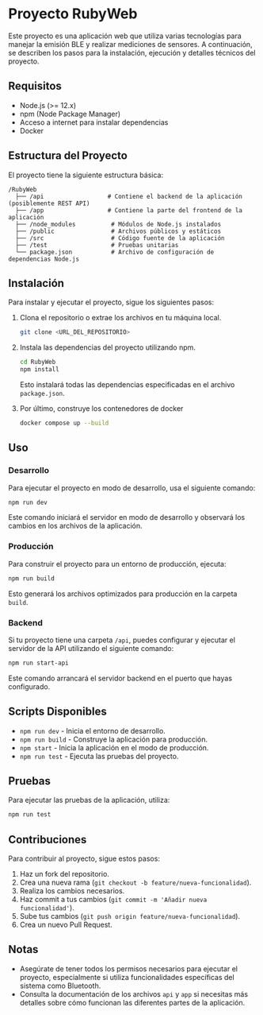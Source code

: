 
# Proyecto RubyWeb

Este proyecto es una aplicación web que utiliza varias tecnologías para manejar la emisión BLE y realizar mediciones de sensores. A continuación, se describen los pasos para la instalación, ejecución y detalles técnicos del proyecto.

## Requisitos

- Node.js (>= 12.x)
- npm (Node Package Manager)
- Acceso a internet para instalar dependencias
- Docker

## Estructura del Proyecto

El proyecto tiene la siguiente estructura básica:

```
/RubyWeb
  ├── /api                  # Contiene el backend de la aplicación (posiblemente REST API)
  ├── /app                  # Contiene la parte del frontend de la aplicación
  ├── /node_modules          # Módulos de Node.js instalados
  ├── /public                # Archivos públicos y estáticos
  ├── /src                   # Código fuente de la aplicación
  ├── /test                  # Pruebas unitarias
  └── package.json           # Archivo de configuración de dependencias Node.js
```

## Instalación

Para instalar y ejecutar el proyecto, sigue los siguientes pasos:

1. Clona el repositorio o extrae los archivos en tu máquina local.
   
   ```bash
   git clone <URL_DEL_REPOSITORIO>
   ```

2. Instala las dependencias del proyecto utilizando npm.

   ```bash
   cd RubyWeb
   npm install
   ```

   Esto instalará todas las dependencias especificadas en el archivo `package.json`.
3. Por último, construye los contenedores de docker

   ```bash
   docker compose up --build
   ```
## Uso

### Desarrollo

Para ejecutar el proyecto en modo de desarrollo, usa el siguiente comando:

```bash
npm run dev
```

Este comando iniciará el servidor en modo de desarrollo y observará los cambios en los archivos de la aplicación.

### Producción

Para construir el proyecto para un entorno de producción, ejecuta:

```bash
npm run build
```

Esto generará los archivos optimizados para producción en la carpeta `build`.

### Backend

Si tu proyecto tiene una carpeta `/api`, puedes configurar y ejecutar el servidor de la API utilizando el siguiente comando:

```bash
npm run start-api
```

Este comando arrancará el servidor backend en el puerto que hayas configurado.

## Scripts Disponibles

- `npm run dev` - Inicia el entorno de desarrollo.
- `npm run build` - Construye la aplicación para producción.
- `npm start` - Inicia la aplicación en el modo de producción.
- `npm run test` - Ejecuta las pruebas del proyecto.

## Pruebas

Para ejecutar las pruebas de la aplicación, utiliza:

```bash
npm run test
```

## Contribuciones

Para contribuir al proyecto, sigue estos pasos:

1. Haz un fork del repositorio.
2. Crea una nueva rama (`git checkout -b feature/nueva-funcionalidad`).
3. Realiza los cambios necesarios.
4. Haz commit a tus cambios (`git commit -m 'Añadir nueva funcionalidad'`).
5. Sube tus cambios (`git push origin feature/nueva-funcionalidad`).
6. Crea un nuevo Pull Request.

## Notas

- Asegúrate de tener todos los permisos necesarios para ejecutar el proyecto, especialmente si utiliza funcionalidades específicas del sistema como Bluetooth.
- Consulta la documentación de los archivos `api` y `app` si necesitas más detalles sobre cómo funcionan las diferentes partes de la aplicación.
